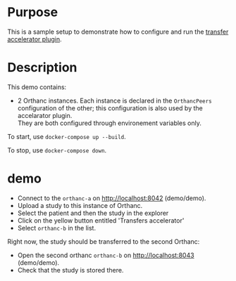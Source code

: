 # Purpose

This is a sample setup to demonstrate how to configure and run the [transfer accelerator plugin](https://book.orthanc-server.com/plugins/transfers.html).

# Description

This demo contains:

- 2 Orthanc instances.  Each instance is declared in the `OrthancPeers` 
  configuration of the other; this configuration is also used by the accelarator plugin.  
  They are both configured through environement variables only. 

To start, use `docker-compose up --build`.

To stop, use `docker-compose down`.

# demo

- Connect to the `orthanc-a` on [http://localhost:8042](http://localhost:8042) (demo/demo).
- Upload a study to this instance of Orthanc.
- Select the patient and then the study in the explorer
- Click on the yellow button entitled 'Transfers accelerator'
- Select `orthanc-b` in the list.

Right now, the study should be transferred to the second Orthanc:

- Open the second orthanc `orthanc-b` on [http://localhost:8043](http://localhost:8043) (demo/demo).
- Check that the study is stored there.